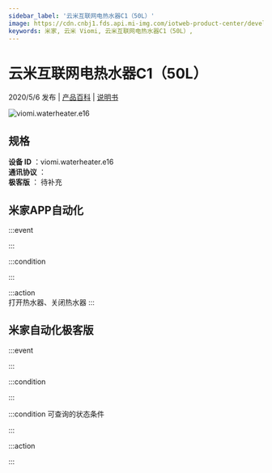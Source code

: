 ```yaml
---
sidebar_label: '云米互联网电热水器C1（50L）'
image: https://cdn.cnbj1.fds.api.mi-img.com/iotweb-product-center/developer_1589945889107V7yfvHus.png?GalaxyAccessKeyId=AKVGLQWBOVIRQ3XLEW&Expires=9223372036854775807&Signature=hgCOubjxu6hooxZdyuJVU0b+Nno=
keywords: 米家, 云米 Viomi, 云米互联网电热水器C1（50L）, 
---
```

# 云米互联网电热水器C1（50L）

2020/5/6 发布 | [产品百科](https://home.mi.com/webapp/content/baike/product/index.html?model=viomi.waterheater.e16/) | [说明书](https://home.mi.com/views/introduction.html?model=viomi.waterheater.e16&region=cn)

![viomi.waterheater.e16](https://cdn.cnbj1.fds.api.mi-img.com/iotweb-product-center/developer_1589945889107V7yfvHus.png?GalaxyAccessKeyId=AKVGLQWBOVIRQ3XLEW&Expires=9223372036854775807&Signature=hgCOubjxu6hooxZdyuJVU0b+Nno=)

## 规格  
> 
**设备 ID** ：viomi.waterheater.e16  
**通讯协议** ：  
**极客版**  ： 待补充 


## 米家APP自动化  

:::event  

:::

:::condition  

:::

:::action   
打开热水器、关闭热水器
:::

## 米家自动化极客版  

:::event  

:::

:::condition  

:::

:::condition 可查询的状态条件  

:::

:::action  

:::

        
